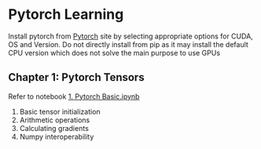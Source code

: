 # Pytorch Learning
Install pytorch from [Pytorch](https://pytorch.org/) site by selecting appropriate options for CUDA, OS and Version. Do not directly install from pip as it may install the default CPU version which does not solve the main purpose to use GPUs

## Chapter 1: Pytorch Tensors
Refer to notebook [1. Pytorch Basic.ipynb](https://github.com/aravindm50/pytorch_learning/blob/main/1.%20Pytorch%20Basic.ipynb)

 1. Basic tensor initialization
 2. Arithmetic operations
 3. Calculating gradients
 4. Numpy interoperability
